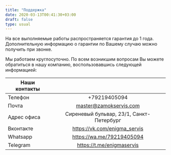 ```yaml
---
title: "Поддержка"
date: 2020-03-13T00:41:30+03:00
draft: false
type: usual
---
```


На все выполняемые работы распространяется гарантия до 1 года. Дополнительную информацию о гарантии по Вашему случаю можно получить при звонке.

Мы работаем круглосуточно. По всем возникшим вопросам Вы можете обратиться в нашу компанию, воспользовавшись следующей информацией:

| Наши контакты |                                           |
| ------------- |:-----------------------------------------:|
| Телефон       | +79219405094                              |
| Почта         |  master@zamokservis.com                   |
| Адрес офиса   |  Сиреневый бульвар, 23/1, Санкт-Петербург |
| Вконтакте     | https://vk.com/enigma_servis              |
| Whatsapp      | https://wa.me/79219405094                 |
| Telegram      | https://t.me/enigmaservis                 |

